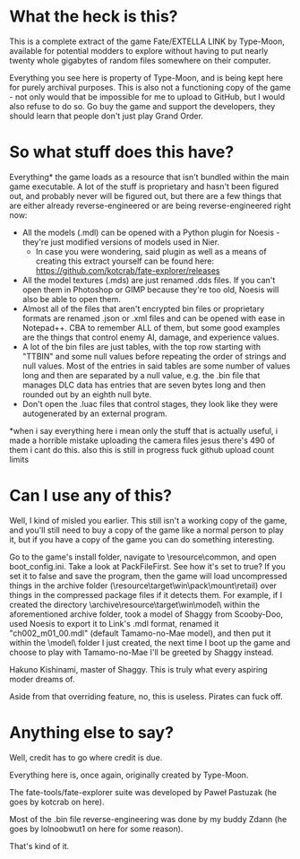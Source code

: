 # What the heck is this?

This is a complete extract of the game Fate/EXTELLA LINK by Type-Moon, available for potential modders to explore without having to put nearly twenty whole gigabytes of random files somewhere on their computer.

Everything you see here is property of Type-Moon, and is being kept here for purely archival purposes. This is also not a functioning copy of the game - not only would that be impossible for me to upload to GitHub, but I would also refuse to do so. Go buy the game and support the developers, they should learn that people don't just play Grand Order.

# So what stuff does this have?

Everything* the game loads as a resource that isn't bundled within the main game executable. A lot of the stuff is proprietary and hasn't been figured out, and probably never will be figured out, but there are a few things that are either already reverse-engineered or are being reverse-engineered right now:

- All the models (.mdl) can be opened with a Python plugin for Noesis - they're just modified versions of models used in Nier.
    - In case you were wondering, said plugin as well as a means of creating this extract yourself can be found here: https://github.com/kotcrab/fate-explorer/releases
- All the model textures (.mds) are just renamed .dds files. If you can't open them in Photoshop or GIMP because they're too old, Noesis will also be able to open them.
- Almost all of the files that aren't encrypted bin files or proprietary formats are renamed .json or .xml files and can be opened with ease in Notepad++. CBA to remember ALL of them, but some good examples are the things that control enemy AI, damage, and experience values.
- A lot of the bin files are just tables, with the top row starting with "TTBIN" and some null values before repeating the order of strings and null values. Most of the entries in said tables are some number of values long and then are separated by a null value, e.g. the .bin file that manages DLC data has entries that are seven bytes long and then rounded out by an eighth null byte.
- Don't open the .luac files that control stages, they look like they were autogenerated by an external program.


*when i say everything here i mean only the stuff that is actually useful, i made a horrible mistake uploading the camera files jesus there's 490 of them i cant do this. also this is still in progress fuck github upload count limits

# Can I use any of this?

Well, I kind of misled you earlier. This still isn't a working copy of the game, and you'll still need to buy a copy of the game like a normal person to play it, but if you have a copy of the game you can do something interesting.

Go to the game's install folder, navigate to \resource\common\, and open boot_config.ini. Take a look at PackFileFirst. See how it's set to true? If you set it to false and save the program, then the game will load uncompressed things in the archive folder (\resource\target\win\pack\mount\retail\) over things in the compressed package files if it detects them. For example, if I created the directory \archive\resource\target\win\model\ within the aforementioned archive folder, took a model of Shaggy from Scooby-Doo, used Noesis to export it to Link's .mdl format, renamed it "ch002_m01_00.mdl" (default Tamamo-no-Mae model), and then put it within the \model\ folder I just created, the next time I boot up the game and choose to play with Tamamo-no-Mae I'll be greeted by Shaggy instead.

Hakuno Kishinami, master of Shaggy. This is truly what every aspiring moder dreams of.

Aside from that overriding feature, no, this is useless. Pirates can fuck off.

# Anything else to say?

Well, credit has to go where credit is due.

Everything here is, once again, originally created by Type-Moon.

The fate-tools/fate-explorer suite was developed by Paweł Pastuzak (he goes by kotcrab on here).

Most of the .bin file reverse-engineering was done by my buddy Zdann (he goes by lolnoobwut1 on here for some reason).

That's kind of it.





